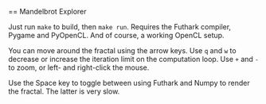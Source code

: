 == Mandelbrot Explorer

Just run `make` to build, then `make run`.  Requires the Futhark
compiler, Pygame and PyOpenCL.  And of course, a working OpenCL setup.

You can move around the fractal using the arrow keys.  Use `q` and `w`
to decrease or increase the iteration limit on the computation loop.
Use `+` and `-` to zoom, or left- and right-click the mouse.

Use the Space key to toggle between using Futhark and Numpy to render
the fractal.  The latter is very slow.
